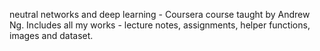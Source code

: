 neutral networks and deep learning - Coursera course taught by Andrew Ng.
Includes all my works - lecture notes, assignments, helper functions, images and dataset.

